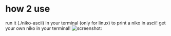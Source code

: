 # how 2 use
run it (./niko-ascii) in your terminal (only for linux) to print a niko in ascii! get your own niko in your terminal!
![screenshot:](https://imgur.com/2r49bfs.png)
